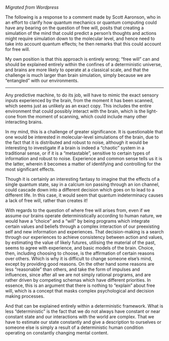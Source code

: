 
*Migrated from Wordpress*

The following is a response to a comment made by Scott Aaronson, who in an effort to clarify how quantum mechanics or quantum computing could have any bearing on the question of free will, posits that creating a simulation of the mind that could predict a person’s thoughts and actions might require simulation down to the molecular level, and hence need to take into account quantum effects; he then remarks that this could account for free will.

My own position is that this approach is entirely wrong; “free will” can and should be explained entirely within the confines of a deterministic universe, and brains are more likely to operate at a classical scale, and that the challenge is much larger than brain simulation, simply because we are “entangled” with our environments.

---

Any predictive machine, to do its job, will have to mimic the exact sensory inputs experienced by the brain, from the moment it has been scanned, which seems just as unlikely as an exact copy. This includes the entire environment that could possibly interact with the brain, which is the light-cone from the moment of scanning, which could include many other interacting brains.

In my mind, this is a challenge of greater significance. It is questionable that one would be interested in molecular-level simulations of the brain, due to the fact that it is distributed and robust to noise, although it would be interesting to investigate if a brain is indeed a “chaotic” system in a traditional sense, or if it is a “metastable”, sensitive to certain types of information and robust to noise. Experience and common sense tells us it is the latter, wherein it becomes a matter of identifying and controlling for the most significant effects.

Though it is certainly an interesting fantasy to imagine that the effects of a single quantum state, say in a calcium ion passing through an ion channel, could cascade down into a different decision which goes on to lead to a different life. In this case, it would seem that quantum indeterminacy causes a lack of free will, rather than creates it!

With regards to the question of where free will arises from, even if we assume our brains operate deterministically according to human nature, we would have a “choice” and a “will” by being programs which integrate certain values and beliefs through a complex interaction of our preexisting self and new information and experiences. That decision-making is a search through our experiences to achieve consistency between action and values, by estimating the value of likely futures, utilising the material of the past, seems to agree with experience, and basic models of the brain. Choice, then, including choosing to choose, is the affirmation of certain reasons over others. Which is why it is difficult to change someone else’s mind, except by providing good reasons. On the other hand some reasons are less “reasonable” than others, and take the form of impulses and influences, since after all we are not simply rational programs, and are rather driven by competing schemas which have different priorities. In essence, this is an argument that there is nothing to “explain” about free will, which is a concept that masks complex psychological and decision making processes.

And that can be explained entirely within a deterministic framework. What is less “deterministic” is the fact that we do not always have constant or near constant state and our interactions with the world are complex. That we have to estimate our state constantly and give a description to ourselves or someone else is simply a result of a deterministic human condition operating on constantly changing mental content.